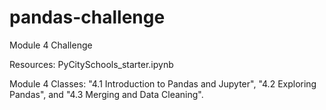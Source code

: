 # pandas-challenge
Module 4 Challenge

Resources:
PyCitySchools_starter.ipynb

Module 4 Classes: "4.1 Introduction to Pandas and Jupyter", "4.2 Exploring Pandas", and "4.3 Merging and Data Cleaning".